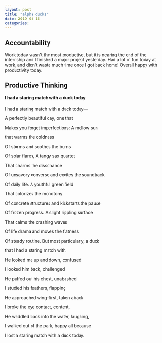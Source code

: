 ```yaml
---
layout: post
title: "alpha ducks"
date: 2019-08-16
categories:
---
```

## Accountability
Work today wasn't the most productive, but it is nearing the end of the internship and I finished a major project yesterday. Had a lot of fun today at work, and didn't waste much time once I got back home! Overall happy with productivity today.

## Productive Thinking

#### I had a staring match with a duck today
I had a staring match with a duck today—

A perfectly beautiful day, one that

Makes you forget imperfections: A mellow sun 

that warms the coldness

Of storms and soothes the burns

Of solar flares, A tangy sax quartet

That charms the dissonance 

Of unsavory converse and excites the soundtrack

Of daily life. A youthful green field

That colorizes the monotony

Of concrete structures and kickstarts the pause

Of frozen progress. A slight rippling surface

That calms the crashing waves

Of life drama and moves the flatness

Of steady routine. But most particularly, a duck 

that I had a staring match with.


He looked me up and down, confused

I looked him back, challenged

He puffed out his chest, unabashed

I studied his feathers, flapping

He approached wing-first, taken aback

I broke the eye contact, content,

He waddled back into the water, laughing, 

I walked out of the park, happy all because


I lost a staring match with a duck today.
